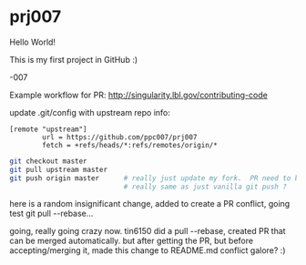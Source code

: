 

# prj007

Hello World!

This is my first project in GitHub :)

-007

Example workflow for PR:
http://singularity.lbl.gov/contributing-code

update .git/config with upstream repo info:
```
[remote "upstream"]
        url = https://github.com/ppc007/prj007
        fetch = +refs/heads/*:refs/remotes/origin/*
```

```bash
git checkout master
git pull upstream master
git push origin master		# really just update my fork.  PR need to be done via web?
                        	# really same as just vanilla git push ?
```



here is a random insignificant change, added to create a PR conflict, 
going test git pull --rebase...

going, really going crazy now.
tin6150 did a pull --rebase, created PR that can be merged automatically.
but after getting the PR, but before accepting/merging it, 
made this change to README.md 
conflict galore? :)
